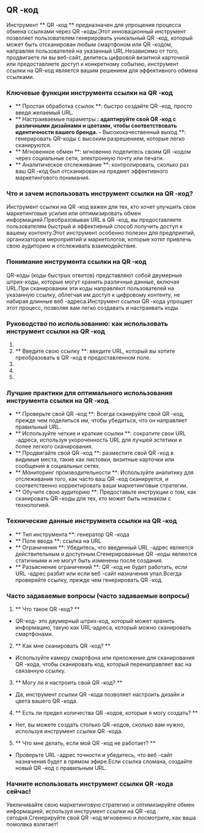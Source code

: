 ## QR -код

Инструмент ** QR -код ** предназначен для упрощения процесса обмена ссылками через QR -коды.Этот инновационный инструмент позволяет пользователям генерировать уникальный QR -код, который может быть отсканирован любым смартфоном или QR -кодом, направляя пользователей на указанный URL.Независимо от того, продвигаете ли вы веб-сайт, делитесь цифровой визитной карточкой или предоставляете доступ к конкретному событию, инструмент ссылки на QR-код является вашим решением для эффективного обмена ссылками.

### Ключевые функции инструмента ссылки на QR -код
- ** Простая обработка ссылок **: быстро создайте QR -код, просто введя желаемый URL.
- ** Настраиваемые параметры **: адаптируйте свой QR -код с различными дизайнами и цветами, чтобы соответствовать идентичности вашего бренда.
-** Высококачественный выход **: генерировать QR-коды с высоким разрешением, которые легко сканируются.
- ** Мгновенное обмен **: мгновенно поделитесь своим QR -кодом через социальные сети, электронную почту или печати.
- ** Аналитическое отслеживание **: контролировать, сколько раз ваш QR -код был отсканирован на предмет эффективного маркетингового понимания.

### Что и зачем использовать инструмент ссылки на QR -код?
Инструмент ссылки на QR -код важен для тех, кто хочет улучшить свои маркетинговые усилия или оптимизировать обмен информацией.Преобразовывая URL в QR -код, вы предоставляете пользователям быстрый и эффективный способ получить доступ к вашему контенту.Этот инструмент особенно полезен для предприятий, организаторов мероприятий и маркетологов, которые хотят привлечь свою аудиторию и отслеживать взаимодействие.

### Понимание инструмента ссылки на QR -код
QR-коды (коды быстрых ответов) представляют собой двумерные штрих-коды, которые могут хранить различные данные, включая URL.При сканировании эти коды направляют пользователей на указанную ссылку, облегчая им доступ к цифровому контенту, не набирая длинные веб -адреса.Инструмент ссылки QR -кода упрощает этот процесс, позволяя вам легко создавать и настраивать коды.

### Руководство по использованию: как использовать инструмент ссылки на QR -код
1.
2. ** Введите свою ссылку **: введите URL, который вы хотите преобразовать в QR -код в предоставленном поле.
3.
4.
5.

### Лучшие практики для оптимального использования инструмента ссылки на QR -код
- ** Проверьте свой QR -код **: Всегда сканируйте свой QR -код, прежде чем поделиться им, чтобы убедиться, что он направляет правильный URL.
- ** Используйте четкие и краткие ссылки **: сократите свои URL -адреса, используя укороченность URL для лучшей эстетики и более легкого сканирования.
- ** Продвигайте свой QR -код **: разместите свой QR -код в видимые места, такие как листовки, визитные карточки или сообщения в социальных сетях.
- ** Мониторинг производительности **: Используйте аналитику для отслеживания того, как часто ваш QR -код сканируется, и соответственно корректировать ваши маркетинговые стратегии.
- ** Обучите свою аудиторию **: Предоставьте инструкции о том, как сканировать QR -коды для тех, кто может быть незнаком с технологией.

### Технические данные инструмента ссылки на QR -код
- ** Тип инструмента **: генератор QR -кода
- ** Поле ввода **: ссылка на URL
- ** Ограничения **: Убедитесь, что введенный URL -адрес является действительным и доступным.Сгенерированные QR -коды являются статичными и не могут быть изменены после создания.
- ** Разъяснение ограничений **: QR -код не будет работать, если URL -адрес разбит или если веб -сайт назначения упал.Всегда проверяйте ссылку, прежде чем генерировать QR -код.

### Часто задаваемые вопросы (часто задаваемые вопросы)

1. ** Что такое QR -код? **
- QR-код- это двумерный штрих-код, который может хранить информацию, такую ​​как URL-адреса, который можно сканировать смартфонами.

2. ** Как мне сканировать QR -код? **
- Используйте камеру смартфона или приложение для сканирования QR -кода, чтобы сканировать код, который перенаправляет вас на связанную ссылку.

3. ** Могу ли я настроить свой QR -код? **
- Да, инструмент ссылки QR -кода позволяет настроить дизайн и цвета вашего QR -кода.

4. ** Есть ли предел количества QR -кодов, которые я могу создать? **
- Нет, вы можете создать столько QR -кодов, сколько вам нужно, используя инструмент ссылки QR -кода.

5. ** Что мне делать, если мой QR -код не работает? **
- Проверьте URL -адрес точности и убедитесь, что веб -сайт назначения будет в прямом эфире.Если ссылка сломана, создайте новый QR -код с правильным URL.

### Начните использовать инструмент ссылки QR -кода сейчас!
Увеличивайте свою маркетинговую стратегию и оптимизируйте обмен информацией, используя инструмент ссылки на QR -код сегодня.Сгенерируйте свой QR -код мгновенно и посмотрите, как ваша помолвка взлетает!